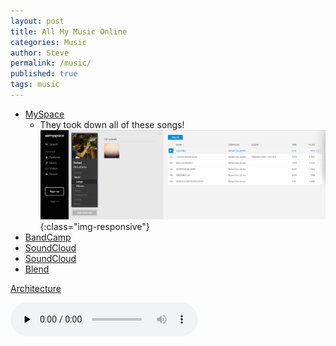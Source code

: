 ```yaml
---
layout: post
title: All My Music Online
categories: Music
author: Steve
permalink: /music/
published: true
tags: music
---
```

+ [MySpace](https://myspace.com/rafaeldelageto)
  + They took down all of these songs!
![MySpace took down all of these songs](/img/RafailDeLaGetoMyspace.png){:class="img-responsive"}
+ [BandCamp](https://zalbaag.bandcamp.com/)
+ [SoundCloud](https://soundcloud.com/steveshow4)
+ [SoundCloud](https://soundcloud.com/young-anthony-hopkins)
+ [Blend](https://blend.io/steveshow4#_=_)





[Architecture](/architecture.mp3) 

<audio src="/architecture.mp3" preload="none" controls="controls"></audio>
